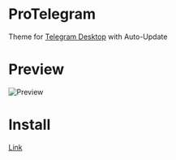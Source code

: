 # ProTelegram
Theme for [Telegram Desktop](https://github.com/telegramdesktop/tdesktop) with Auto-Update

# Preview
![Preview](https://github.com/ProChopa/ProTelegram/assets/112766478/24e470a8-e107-4f81-8628-a87170ba5d7f)

# Install
[Link](https://t.me/addtheme/ProTelegram)
